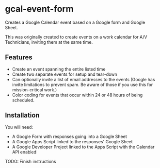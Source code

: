 # gcal-event-form
Creates a Google Calendar event based on a Google form and Google Sheet.

This was originally created to create events on a work calendar for A/V Technicians, inviting them at the same time.

## Features
* Create an event spanning the entire listed time
* Create two separate events for setup and tear-down
* Can optionally invite a list of email addresses to the events (Google has invite limitations to prevent spam. Be aware of those if you use this for mission-critical work.)
* Color coding for events that occur within 24 or 48 hours of being scheduled.

## Installation
You will need:
* A Google Form with responses going into a Google Sheet
* A Google Apps Script linked to the responses' Google Sheet
* A Google Developer Project linked to the Apps Script with the Calendar API enabled

TODO: Finish instructions
